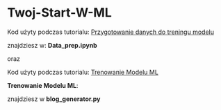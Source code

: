 # Twoj-Start-W-ML


Kod użyty podczas tutorialu: [Przygotowanie danych do treningu modelu](https://youtu.be/d-Jh6eO_5qc)

znajdziesz w: **Data_prep.ipynb**

oraz  

    
Kod użyty podczas tutorialu: [Trenowanie Modelu ML](https://www.youtube.com/watch?v=qnikedWLqRw)

  **Trenowanie Modelu ML**:  

znajdziesz w **blog_generator.py**


